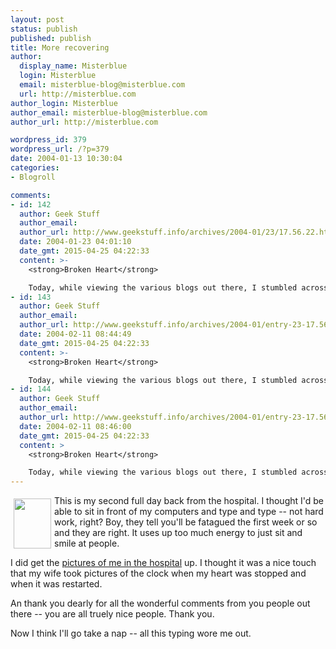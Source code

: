 ```yaml
---
layout: post
status: publish
published: publish
title: More recovering
author:
  display_name: Misterblue
  login: Misterblue
  email: misterblue-blog@misterblue.com
  url: http://misterblue.com
author_login: Misterblue
author_email: misterblue-blog@misterblue.com
author_url: http://misterblue.com

wordpress_id: 379
wordpress_url: /?p=379
date: 2004-01-13 10:30:04
categories:
- Blogroll

comments:
- id: 142
  author: Geek Stuff
  author_email: 
  author_url: http://www.geekstuff.info/archives/2004-01/23/17.56.22.html
  date: 2004-01-23 04:01:10
  date_gmt: 2015-04-25 04:22:33
  content: >-
    <strong>Broken Heart</strong>

    Today, while viewing the various blogs out there, I stumbled across one, Misterblue, which had a most shocking story to tell. It's author had suffered a heart attack, undergone surgery, and is recovering. And he blogged about it. Words fail...
- id: 143
  author: Geek Stuff
  author_email: 
  author_url: http://www.geekstuff.info/archives/2004-01/entry-23-17.56.22.html
  date: 2004-02-11 08:44:49
  date_gmt: 2015-04-25 04:22:33
  content: >-
    <strong>Broken Heart</strong>

    Today, while viewing the various blogs out there, I stumbled across one, Misterblue, which had a most shocking story to tell. It's author had suffered a heart attack, undergone surgery, and is recovering. And he blogged about it. Words fail...
- id: 144
  author: Geek Stuff
  author_email: 
  author_url: http://www.geekstuff.info/archives/2004-01/entry-23-17.56.22.html
  date: 2004-02-11 08:46:00
  date_gmt: 2015-04-25 04:22:33
  content: >
    <strong>Broken Heart</strong>

    Today, while viewing the various blogs out there, I stumbled across one, Misterblue, which had a most shocking story to tell. It's author had suffered a heart attack, undergone surgery, and is recovering. And he blogged about it. Words fail...
---
```

<a href="http://pics.misterblue.com/onepic/20040101-Heart/w480/h640/IMG_3705.jpg"
      target="onepic">
    <img src="http://pics.misterblue.com/20040101-Heart/60/80/IMG_3705.jpg"
            style="float: left; margin: 5px" height="80" width="60" alt=""/>
</a>
<p>
This is my second full day back from the hospital.
I thought I'd be able to sit in front of my computers and type and type -- not hard work, right?
Boy, they tell you'll be fatagued the first week or so and they are  right.
It uses up too much energy to just sit and smile at people.
</p>
<p>
I did get the 
<a href="http://pics.misterblue.com/20040101-Heart/">pictures of me in the hospital</a>
up.
I thought it was a nice touch that my wife took pictures of the clock when my heart was stopped and when it was restarted.
</p>
<p>
An thank you dearly for all the wonderful comments from you people out there -- you are all truely nice people.  Thank you.
</p>
<p>
Now I think I'll go take a nap -- all this typing wore me out.
</p>
